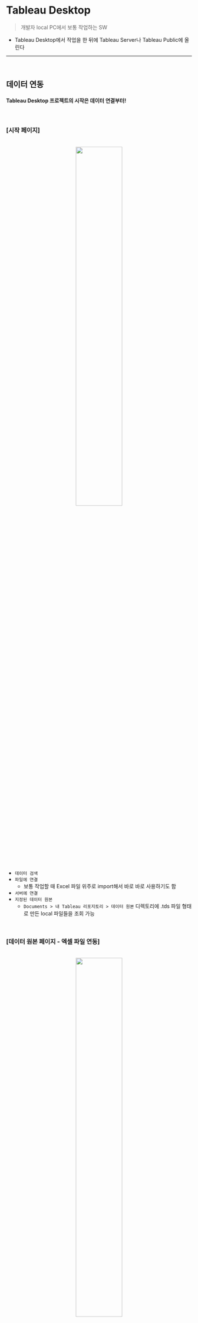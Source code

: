 # Tableau Desktop
> 개발자 local PC에서 보통 작업하는 SW
* Tableau Desktop에서 작업을 한 뒤에 Tableau Server나 Tableau Public에 올린다

<hr>
<br>

## 데이터 연동

#### Tableau Desktop 프로젝트의 시작은 데이터 연결부터!

<br>

### [시작 페이지]
<br>
<div align="center">
 <img width = "50%" src="https://user-images.githubusercontent.com/37537227/123357156-0890eb00-d5a4-11eb-9c68-41e733f1a1b6.png" />
</div>   

* `데이터 검색`
* `파일에 연결`
  * 보통 작업할 때 Excel 파일 위주로 import해서 바로 바로 사용하기도 함 
* `서버에 연결`
* `지정된 데이터 원본`
  * `Documents > 내 Tableau 리포지토리 > 데이터 원본` 디렉토리에 .tds 파일 형태로 만든 local 파일들을 조회 가능

<br>

### [데이터 원본 페이지 - 엑셀 파일 연동]
<br>
<div align="center">
 <img width = "50%" src="https://user-images.githubusercontent.com/37537227/123358900-44797f80-d5a7-11eb-9016-cce07d3b1aef.png" />
</div>  

* `연결된 데이터 원본` : 엑셀 파일 이름 
* `시트` : 엑셀 시트 이름
  * 각 시트가 하나의 테이블 

<br>

### [데이터 원본 페이지 - Teradata 연동]
* `연결`   : Teradata(ODBC)
* `스키마` : 
* `테이블` : 
* `사용자 지정 SQL` : 추가 SQL 작성을 통해, 자신이 원하는 테이블을 생성해서 그래프를 만든다

<br>
<hr>
<br>


## 워크시트 (Worksheet)
#### Tableau에서는 기본적으로 24개의 그래프를 제공하며, 각각의 그래프를 하나의 워크시트에서 작업하는 것이 갈끔하다

<br>

<div align="center">
 <img width = "50%" src="https://user-images.githubusercontent.com/37537227/123358728-f2385e80-d5a6-11eb-8d38-f708890cef26.png" />
</div>


<br>

### [워크시트 시작]
```bash
1. 왼쪽 상단 로고 아이콘 클릭을 통해, 시트1 페이지와 데이터 생성 작업 페이지 간에 이동이 가능하다
2. 왼쪽 하단 새 워크시트, 새 대시보드, 그리고 새 스토리 아이콘을 통해 작업을 시작하면 된다
```
* `가장 기본적인 작업 단위` : 워크시트
  * 워크시트에서부터 모든 작업이 시작된다고 생각하면 된다 

<br>

### [데이터 패널]
<br>
<div align="center">
 <img width = "50%" src="https://user-images.githubusercontent.com/37537227/123369294-7810d580-d5b8-11eb-8224-8ec2f1361a8f.png" />
</div>
<br>

```bash
1. 데이터 원본
- 아이콘 모양
  - 원통 1개 아이콘 : 라이브 연결로 만들어진 데이터 원본
  - 원통 2개 아이콘 : 추출로 만들어진 데이터 원본
  - 태블로 아이콘   : Tableau Server에 게시된 데이터 원본
- 색깔
  - 파란색 체크     : 뷰에 표현되는 데이터의 주 원본 데이터
  - 오렌지색 체크   : 보조 원본 데이터로 활용되고 있는 원본 데이터

2. 차원
3. 측정값
4. 집합
5. 매개변수
```
* 

<br>

### [표현방식]
```bash
1. 텍스트 테이블
2. 히트 맵
3. 하이라이트 테이블
4. 기호 맵
5. 맵
6. 파이 차트
7. 가로 막대
8. 누적 막대
9. 병렬 막대
10. 트리맵
11. 원 뷰
12. 병렬 원
13. 라인(연속형)
14. 라인(불연속형)
15. 이중 라인
16. 영역차트(연속형)
17. 영역차트(불연속형)
18. 이중 조합
19. 분산형 차트
20. 히스토그램 뷰
21. 박스 플롯
22. 간트 차트 뷰
23. 불릿 그래프
24. 채워진 버블
```

<br>

### [기본 사용단어]
```bash
1. 차원
2. 측정값
3. 매개 변수
4. 계산된 필드
```

<br>

### [텍스트 테이블 (데이터 연동 전에 윤곽을 잡을 때)]
```bash
1. 칼럼으로 보이기 원하는 다수의 필드들을 행에 넣는다
2. 행의 마지막 필드는 열에 넣는다
3. 마크의 텍스트 클릭 > 임의의 값을 넣는다
4. 행에 있는 필드들에 대한 행에 있는 필드 값을 확인할 수 있는 임시 테이블이 생성된다
```
* 조건 : 1개 이상의 차원, 1개 이상의 측정값

<br>

### [맵]
```bash
1. Tableau에서는 시도 및 시군구까지만 Geographic Information을 제공하고 있다
2. Table을 처음에 Import 했을 때, 지리적 역할 속성으로는 자동 설정되지는 않는다
3. 따라서, 시도로 사용할 필드 > 오른쪽 클릭 > 지리적 역할 > 시/도 클릭
4. 따라서, 시군구로 사용할 필드 > 오른쪽 클릭 > 지리적 역할 > 카운티 클릭
5. 경도와 위도 필드가 자동으로 생성
5. 시각화 하고자 하는 필드 더블 클릭 혹은 세부 정보로 드래그 시, 맵에 적용된 것을 확인할 수 있다
```
* 조건 : 1개 이상의 지오, 0개 이상의 차원, 0개 또는 1개 측정값 

<br>

### [데이터 원본과의 관계]

```bash
1. 하나의 Tableau 패키지 통합 문서에는 다수의 데이터 원본이 포함될 수 있다
2. 각각의 워크시트는 다른 데이터 원본을 바라볼 수 있다
3. 다른 데이터 원본을 다라보는 워크시트들을 하나의 대시보드에 포함시킬 수 있다
3. 블랜딩 및 연결 필드: 데이터 원본과 원본이 아닌 데이터 테이블은 서로 연결될 수 있으며, 원본이 아닌 데이터 테이블에서 특정 필드의 오른쪽 연결고리 아이콘을 클릭하면 된다
```

<br>

### [대시보드와의 관계]

```bash
1. 워크시트의 multiset = 대시보드 
2. 각각의 워크시트에서 그래프나 수치를 계산한 이후에 대시보드에 워크시트를 하나의 컴포넌트로 넣어서 사용하게 된다
```

<br>
<hr>
<br>

## 대시보드 (Dashboard)

#### Tableau에서 만든 대시보드를 `HTML <iframe> 태그의 src에 주소값을 넣어서 불러오는 형식`으로 많이 사용한다

<br>


### [주요 컴포넌트]

```bash
1. 시트 - 자신이 작업한 워크시트 목록
2. 가로/세로 컨테이너 - CSS의 Flex와 흡사한 개념으로, flex-direction이 row/column인지를 결정하는 것과 비슷하다
3. 빈 페이지 - 빈 페이지는 <div> 태그와 같기 때문에, CSS 작업을 하면서 여러 용도로 사용했던 <div> 태그처럼 사용하면 된다
4. 텍스트 - 빈 페이지에 텍스트를 넣은 <div> 태그와 같다
5. 탐색   - 현재의 대시보드에서 다른 대시보드로 이동할 수 있으며, 이미지를 넣을 수 있어서 이쁜 이동 버튼을 만들 수도 있다
6. 이미지 - 이미지 embedding 가능
```

<br>

### [동작 - 워크시트를 클릭할 시에 작동되는 동작]
```bash
1. 필터 - 워크시트에 마우스오버 혹은 선택(클릭)을 했을 때 원본 시트의 특정 필드의 값을 대상 시트의 특정 필드의 값과 연동시킬 수 있다
2. 하이라이트 - 
3. URL로 이동 - 
4. 시트로 이동 - Pop-up 창이 뜨면서, 특정 시트 혹은 대시보드 등을 불러온다
5. 매개 변수 변경 - 
6. 집합 값 변경 - 
```
* `동작`: `동작` 설정은 왼쪽 상단의 워크시트와 대시보드 칼럼에 포함되어 있다
  * 자신이 `워크시트`에서 작업 중이라면, `워크시트 칼럼`에 포함된 동작을 사용
  * 자신이 `대시보드`에서 작업 중이라면, `대시보드 칼럼`에 포함된 동작을 사용

* `필터` : 예를 들어서, 특정 텍스트를 클릭하면, 하나의 그래프가 텍스트 내용에 알맞는 그래프로 변경되는 형식으로 활용 가능하다

* `시트로 이동` : 팝업 형식으로 보고 싶은 것이 아니라, 현재 페이지에서 이동하고자 하는 것이라면, 대시보드의 탐색 개체를 활용하면 된다

<br>
